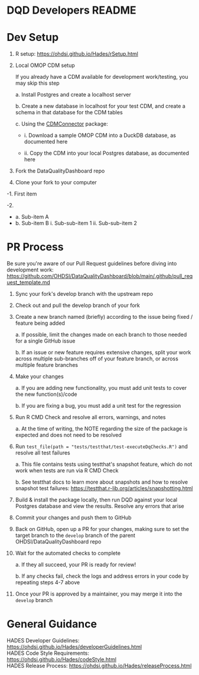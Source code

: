 DQD Developers README
====================

Dev Setup 
====================
1. R setup: https://ohdsi.github.io/Hades/rSetup.html  

2. Local OMOP CDM setup

   If you already have a CDM available for development work/testing, you may skip this step 
   
     a. Install Postgres and create a localhost server 
   
     b. Create a new database in localhost for your test CDM, and create a schema in that database for the CDM tables 
   
     c. Using the [CDMConnector](https://cran.r-project.org/web/packages/CDMConnector/index.html)  package:
     
      - i.  Download a sample OMOP CDM into a DuckDB database, as documented here 
      
     - ii. Copy the CDM into your local Postgres database, as documented here
</code>

3. Fork the DataQualityDashboard repo 

 4. Clone your fork to your computer 
 

-1. First item

-2.
   - a. Sub-item A
   - b. Sub-item B
        i. Sub-sub-item 1
        ii. Sub-sub-item 2




PR Process 
====================

Be sure you're aware of our Pull Request guidelines before diving into development work: https://github.com/OHDSI/DataQualityDashboard/blob/main/.github/pull_request_template.md  
1.  Sync your fork's develop branch with the upstream repo 
2. Check out and pull the develop branch of your fork  
3. Create a new branch named (briefly) according to the issue being fixed / feature being added 

    a.  If possible, limit the changes made on each branch to those needed for a single GitHub issue 
    
    b.  If an issue or new feature requires extensive changes, split your work across multiple sub-branches off of your feature branch, or across multiple feature branches 
4. Make your changes 

    a. If you are adding new functionality, you must add unit tests to cover the new function(s)/code 
    
    b. If you are fixing a bug, you must add a unit test for the regression 
5. Run R CMD Check and resolve all errors, warnings, and notes 
  
   a. At the time of writing, the NOTE regarding the size of the package is expected and does not need to be resolved 
6. Run `test_file(path = "tests/testthat/test-executeDqChecks.R")` and resolve all test failures 
   
   a. This file contains tests using testthat's snapshot feature, which do not work when tests are run via R CMD Check 

   b. See testthat docs to learn more about snapshots and how to resolve snapshot test failures: https://testthat.r-lib.org/articles/snapshotting.html  
7. Build & install the package locally, then run DQD against your local Postgres database and view the results. Resolve any errors that arise 
8. Commit your changes and push them to GitHub 
9. Back on GitHub, open up a PR for your changes, making sure to set the target branch to the `develop` branch of the parent OHDSI/DataQualityDashboard repo 
10. Wait for the automated checks to complete 

    a. If they all succeed, your PR is ready for review! 

    b. If any checks fail, check the logs and address errors in your code by repeating steps 4-7 above 
11. Once your PR is approved by a maintainer, you may merge it into the `develop` branch 
 
General Guidance 
====================
HADES Developer Guidelines: https://ohdsi.github.io/Hades/developerGuidelines.html  
HADES Code Style Requirements: https://ohdsi.github.io/Hades/codeStyle.html  
HADES Release Process: https://ohdsi.github.io/Hades/releaseProcess.html 
 